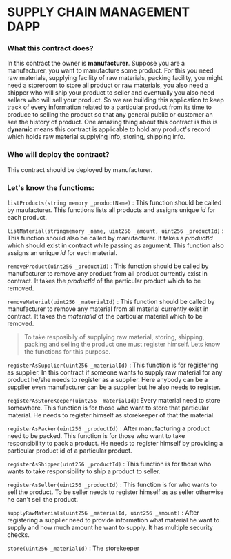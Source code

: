 # SUPPLY CHAIN MANAGEMENT DAPP

### What this contract does?

In this contract the owner is **manufacturer**. Suppose you are a manufacturer, you want to manufacture some product. For this you need raw materials, supplying facility of raw materials, packing facility, you might need a storeroom to store all product or raw materials, you also need a shipper who will ship your product to seller and eventually you also need sellers who will sell your product. So we are building this application to keep track of every information related to a particular product from its time to produce to selling the product so that any general public or customer an see the history of product. One amazing thing about this contract is this is **dynamic** means this contract is applicable to hold any product's record which holds raw material supplying info, storing, shipping info.

### Who will deploy the contract?

This contract should be deployed by manufacturer.

### Let's know the functions:

`listProducts(string memory _productName)` : This function should be called by maufacturer. This functions lists all products and assigns unique *id* for each product.

`listMaterial(stringmemory _name, uint256 _amount, uint256 _productId)` : This function should also be called by manufacturer. It takes a *productId* which should exist in contract while passing as argument. This function also assigns an unique *id* for each material.

`removeProduct(uint256 _productId)` : This function should be called by manufacturer to remove any product from all product currently exist in contract. It takes the *productId* of the particular product which to be removed.

`removeMaterial(uint256 _materialId)` : This function should be called by manufacturer to remove any material from all material currently exist in contract. It takes the *materialId* of the particular material which to be removed.

> To take resposibily of supplying raw material, storing, shipping, packing and selling the product one must register himself. Lets know the functions for this purpose.


`registerAsSupplier(uint256 _materialId)` : This function is for registering as supplier. In this contract if someone wants to supply raw material for any product he/she needs to register as a supplier. Here anybody can be a supplier even manufacturer can be a supplier but he also needs to register.

`registerAsStoreKeeper(uint256 _materialId)`: Every material need to store somewhere. This function is for those who want to store that particular material. He needs to register himself as storekeeper of that the material.

`registerAsPacker(uint256 _productId)` : After manufacturing a  product need to be packed. This function is for those who want to take responsibility to pack a product. He needs to register himself by providing a particular product id of a particular product.

`registerAsShipper(uint256 _productId)` : This function is for those who wants to take responsibility to ship a product  to seller.

`registerAsSeller(uint256 _productId)` : This function is for who wants to sell the product. To be seller needs to register himself as as seller otherwise he can't sell the product.

`supplyRawMaterials(uint256 _materialId, uint256 _amount)` : After registering a supplier need to provide information what material he want to supply and how much amount he want to supply. It has multiple security checks.

`store(uint256 _materialId)` : The storekeeper
